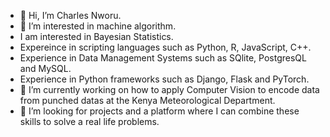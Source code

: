 - 👋 Hi, I’m Charles Nworu.
- 👀 I’m interested in machine algorithm.
- I am interested in Bayesian Statistics. 
- Expereince in scripting languages such as Python, R, JavaScript, C++.
- Experience in Data Management Systems such as SQlite, PostgresQL and MySQL.
- Experience in Python frameworks such as Django, Flask and PyTorch.
- 🌱 I’m currently working on how to apply Computer Vision to encode data from punched datas at the Kenya Meteorological Department.
- 💞️ I’m looking for projects and a platform where I can combine these skills to solve a real life problems.
<!---
Charlyman89/Charlyman89 is a ✨ special ✨ repository because its `README.md` (this file) appears on your GitHub profile.
You can click the Preview link to take a look at your changes.
--->
